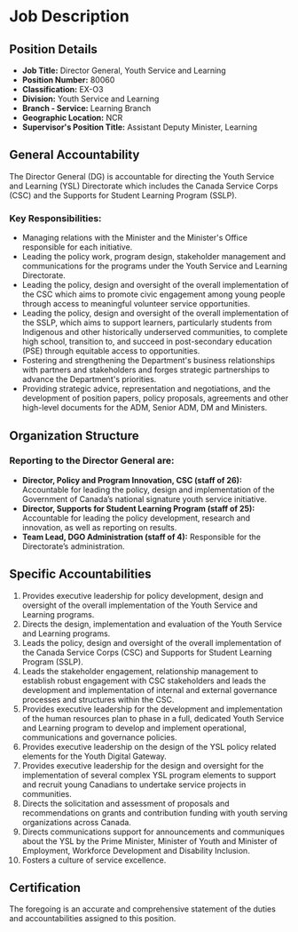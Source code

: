 # Job Description

## Position Details

*   **Job Title:** Director General, Youth Service and Learning
*   **Position Number:** 80060
*   **Classification:** EX-O3
*   **Division:** Youth Service and Learning
*   **Branch - Service:** Learning Branch
*   **Geographic Location:** NCR
*   **Supervisor's Position Title:** Assistant Deputy Minister, Learning

## General Accountability

The Director General (DG) is accountable for directing the Youth Service and Learning (YSL) Directorate which includes the Canada Service Corps (CSC) and the Supports for Student Learning Program (SSLP).

### Key Responsibilities:

*   Managing relations with the Minister and the Minister's Office responsible for each initiative.
*   Leading the policy work, program design, stakeholder management and communications for the programs under the Youth Service and Learning Directorate.
*   Leading the policy, design and oversight of the overall implementation of the CSC which aims to promote civic engagement among young people through access to meaningful volunteer service opportunities.
*   Leading the policy, design and oversight of the overall implementation of the SSLP, which aims to support learners, particularly students from Indigenous and other historically underserved communities, to complete high school, transition to, and succeed in post-secondary education (PSE) through equitable access to opportunities.
*   Fostering and strengthening the Department's business relationships with partners and stakeholders and forges strategic partnerships to advance the Department's priorities.
*   Providing strategic advice, representation and negotiations, and the development of position papers, policy proposals, agreements and other high-level documents for the ADM, Senior ADM, DM and Ministers.

## Organization Structure

### Reporting to the Director General are:

*   **Director, Policy and Program Innovation, CSC (staff of 26):** Accountable for leading the policy, design and implementation of the Government of Canada’s national signature youth service initiative.
*   **Director, Supports for Student Learning Program (staff of 25):** Accountable for leading the policy development, research and innovation, as well as reporting on results.
*   **Team Lead, DGO Administration (staff of 4):** Responsible for the Directorate’s administration.

## Specific Accountabilities

1.  Provides executive leadership for policy development, design and oversight of the overall implementation of the Youth Service and Learning programs.
2.  Directs the design, implementation and evaluation of the Youth Service and Learning programs.
3.  Leads the policy, design and oversight of the overall implementation of the Canada Service Corps (CSC) and Supports for Student Learning Program (SSLP).
4.  Leads the stakeholder engagement, relationship management to establish robust engagement with CSC stakeholders and leads the development and implementation of internal and external governance processes and structures within the CSC.
5.  Provides executive leadership for the development and implementation of the human resources plan to phase in a full, dedicated Youth Service and Learning program to develop and implement operational, communications and governance policies.
6.  Provides executive leadership on the design of the YSL policy related elements for the Youth Digital Gateway.
7.  Provides executive leadership for the design and oversight for the implementation of several complex YSL program elements to support and recruit young Canadians to undertake service projects in communities.
8.  Directs the solicitation and assessment of proposals and recommendations on grants and contribution funding with youth serving organizations across Canada.
9.  Directs communications support for announcements and communiques about the YSL by the Prime Minister, Minister of Youth and Minister of Employment, Workforce Development and Disability Inclusion.
10. Fosters a culture of service excellence.

## Certification

The foregoing is an accurate and comprehensive statement of the duties and accountabilities assigned to this position.
